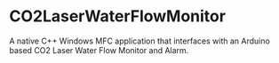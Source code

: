 # CO2LaserWaterFlowMonitor
A native C++ Windows MFC application that interfaces with an Arduino based CO2 Laser Water Flow Monitor and Alarm.
